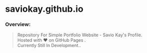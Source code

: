 
# saviokay.github.io 
### Overview:
> Repository For Simple Portfolio Website - Savio Kay's Profile.</br>
Hosted with ❤️ on GitHub Pages .</br>
Currently Still In Development..

